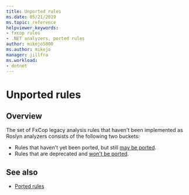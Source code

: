 ```yaml
---
title: Unported rules
ms.date: 05/21/2019
ms.topic: reference
helpviewer_keywords:
- fxcop rules
- .NET analyzers, ported rules
author: mikejo5000
ms.author: mikejo
manager: jillfra
ms.workload:
- dotnet
---
```

# Unported rules

## Overview

The set of FxCop legacy analysis rules that haven't been implemented as Roslyn analyzers consists of the following two buckets:
- Rules that haven't yet been ported, but still [may be ported](fxcop-unported-rules-may-get-ported.md).
- Rules that are deprecated and [won't be ported](fxcop-unported-deprecated-rules.md).

## See also

- [Ported rules](fxcop-rule-port-status.md)

